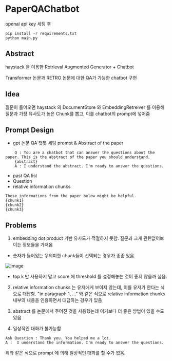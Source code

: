 # PaperQAChatbot

openai api key 세팅 후
```
pip install -r requirements.txt
python main.py
```
## Abstract
haystack 을 이용한 Retrieval Augmented Generator + Chatbot

Transformer 논문과 RETRO 논문에 대한 QA가 가능한 chatbot 구현

## Idea
질문이 들어오면 haystack 의 DocumentStore 와 EmbeddingRetreiver 를 이용해 질문과 가장 유사도가 높은 Chunk를 뽑고, 이를 chatbot의 prompt에 넣어줌


## Prompt Design
- gpt 논문 QA 챗봇 세팅 prompt & Abstract of the paper
```
    Q : You are a chatbot that can answer the questions about the paper. This is the abstract of the paper you should understand.
    {abstract}
    A : I understand the abstract. I'm ready to answer the questions.
```
- past QA list
- Question
- relative information chunks
```
These informations from the paper below might be helpful.
{chunk1}
{chunk2}
{chunk3}
```

## Problems
1. embedding dot product 기반 유사도가 적절하지 못함. 질문과 크게 관련없어보이는 정보들을 가져옴
- 숫자가 들어있는 무의미한 chunk들이 선택되는 경우가 종종 있음.

![image](https://user-images.githubusercontent.com/86403521/212065152-f5390207-db00-470a-8675-0d9e6cb8b4de.png)


- top k 만 사용하지 말고 score 에 threshold 를 설정해놓는 것이 좋지 않을까 싶음.


2. relative information chunks 는 유저에게 보이지 않는데, 이를 유저가 안다는 식으로 대답함. "in paragraph 1, ..." 와 같은 식으로 relative information chunks 내부의 내용을 인용하면서 대답하는 경우가 있음

3. abstract 를 논문에서 주어진 것을 사용했는데 이거보다 더 좋은 방법이 있을 수도 있음

4. 일상적인 대화가 불가능함
```
Ask Question : Thank you. You helped me a lot.
A :  I understand the information. I'm ready to answer the questions.
```
위와 같은 식으로 prompt 에 의해 일상적인 대화를 할 수가 없음.


